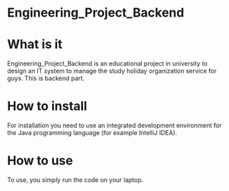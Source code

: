 # Engineering_Project_Backend

# What is it
Engineering_Project_Backend is an educational project in university
to design an IT system to manage the study holiday organization service
for guys. This is backend part.

# How to install
For installation you need to use an integrated development environment for the Java 
programming language (for example IntelliJ IDEA).

# How to use
To use, you simply run the code on your laptop.
